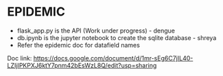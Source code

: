 # EPIDEMIC

- flask_app.py is the API (Work under progress) - dengue
- db.ipynb is the jupyter notebook to create the sqlite database - shreya 
- Refer the epidemic doc for datafield names

Doc link: https://docs.google.com/document/d/1mr-sEg6C7jIL40-LZIjIPKPXJ6ktY7pnm42bEsWzL8Q/edit?usp=sharing


